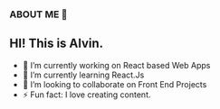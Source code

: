 ### ABOUT ME 💫

## HI! This is Alvin.
- 🔭 I’m currently working on React based Web Apps
- 🌱 I’m currently learning React.Js
- 👯 I’m looking to collaborate on Front End Projects
- ⚡ Fun fact: I love creating content.
  
